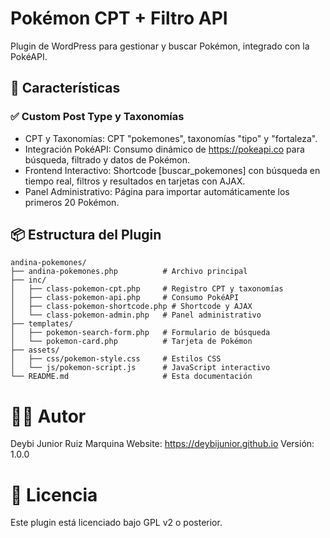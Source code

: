 # Pokémon CPT + Filtro API
Plugin de WordPress para gestionar y buscar Pokémon, integrado con la PokéAPI.

## 🚀 Características

### ✅ Custom Post Type y Taxonomías
- CPT y Taxonomías: CPT "pokemones", taxonomías "tipo" y "fortaleza".
- Integración PokéAPI: Consumo dinámico de https://pokeapi.co para búsqueda, filtrado y datos de Pokémon.
- Frontend Interactivo: Shortcode [buscar_pokemones] con búsqueda en tiempo real, filtros y resultados en tarjetas con AJAX.
- Panel Administrativo: Página para importar automáticamente los primeros 20 Pokémon.

## 📦 Estructura del Plugin

```
andina-pokemones/
├── andina-pokemones.php          # Archivo principal
├── inc/
│   ├── class-pokemon-cpt.php     # Registro CPT y taxonomías
│   ├── class-pokemon-api.php     # Consumo PokéAPI
│   ├── class-pokemon-shortcode.php # Shortcode y AJAX
│   └── class-pokemon-admin.php   # Panel administrativo
├── templates/
│   ├── pokemon-search-form.php   # Formulario de búsqueda
│   └── pokemon-card.php          # Tarjeta de Pokémon
├── assets/
│   ├── css/pokemon-style.css     # Estilos CSS
│   └── js/pokemon-script.js      # JavaScript interactivo
└── README.md                     # Esta documentación
```

# 👨‍💻 Autor
Deybi Junior Ruiz Marquina
Website: https://deybijunior.github.io
Versión: 1.0.0

# 📄 Licencia
Este plugin está licenciado bajo GPL v2 o posterior.
